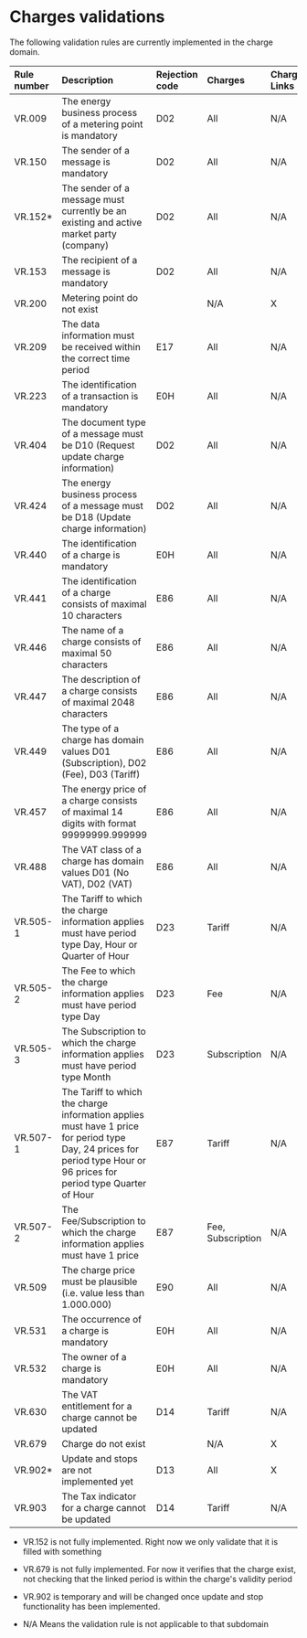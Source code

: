 # Charges validations

The following validation rules are currently implemented in the charge domain.

|**Rule number**|**Description**|**Rejection code**|**Charges**|**Charge Links**|
|:-|:-|:-|:-|:-|
|VR.009|The energy business process of a metering point is mandatory|D02|All|N/A|
|VR.150|The sender of a message is mandatory|D02|All|N/A|
|VR.152*|The sender of a message must currently be an existing and active market party (company)|D02|All|N/A|
|VR.153|The recipient of a message is mandatory|D02|All|N/A|
|VR.200|Metering point do not exist||N/A|X|
|VR.209|The data information must be received within the correct time period|E17|All|N/A|
|VR.223|The identification of a transaction is mandatory|E0H|All|N/A|
|VR.404|The document type of a message must be D10 (Request update charge information)|D02|All|N/A|
|VR.424|The energy business process of a message must be D18 (Update charge information)|D02|All|N/A|
|VR.440|The identification of a charge is mandatory|E0H|All|N/A|
|VR.441|The identification of a charge consists of maximal 10 characters|E86|All|N/A|
|VR.446|The name of a charge consists of maximal 50 characters|E86|All|N/A|
|VR.447|The description of a charge consists of maximal 2048 characters|E86|All|N/A|
|VR.449|The type of a charge has domain values D01 (Subscription), D02 (Fee), D03 (Tariff)|E86|All|N/A|
|VR.457|The energy price of a charge consists of maximal 14 digits with format 99999999.999999|E86|All|N/A|
|VR.488|The VAT class of a charge has domain values D01 (No VAT), D02 (VAT)|E86|All|N/A|
|VR.505-1|The Tariff to which the charge information applies must have period type Day, Hour or Quarter of Hour|D23|Tariff|N/A|
|VR.505-2|The Fee to which the charge information applies must have period type Day|D23|Fee|N/A|
|VR.505-3|The Subscription to which the charge information applies must have period type Month|D23|Subscription|N/A|
|VR.507-1|The Tariff to which the charge information applies must have 1 price for period type Day, 24 prices for period type Hour or 96 prices for period type Quarter of Hour|E87|Tariff|N/A|
|VR.507-2|The Fee/Subscription to which the charge information applies must have 1 price|E87|Fee, Subscription|N/A|
|VR.509|The charge price must be plausible (i.e. value less than 1.000.000)|E90|All|N/A|
|VR.531|The occurrence of a charge is mandatory|E0H|All|N/A|
|VR.532|The owner of a charge is mandatory|E0H|All|N/A|
|VR.630|The VAT entitlement for a charge cannot be updated|D14|Tariff|N/A|
|VR.679|Charge do not exist||N/A|X|
|VR.902*|Update and stops are not implemented yet|D13|All|X|
|VR.903|The Tax indicator for a charge cannot be updated|D14|Tariff|N/A|

* VR.152 is not fully implemented. Right now we only validate that it is filled with something
* VR.679 is not fully implemented. For now it verifies that the charge exist, not checking that the linked period is within the charge's validity period
* VR.902 is temporary and will be changed once update and stop functionality has been implemented.

* N/A Means the validation rule is not applicable to that subdomain